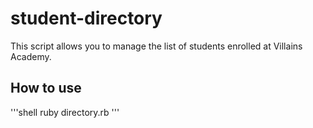 # student-directory

This script allows you to manage the list of students enrolled at Villains Academy. 

## How to use

'''shell
ruby directory.rb
'''
